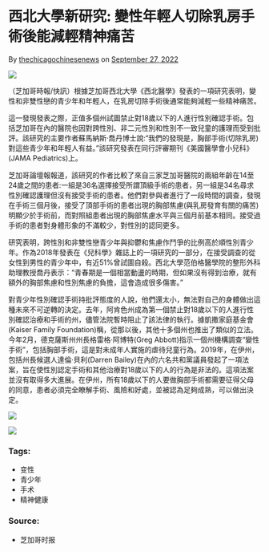 # 西北大學新研究: 變性年輕人切除乳房手術後能減輕精神痛苦

By [thechicagochinesenews](https://chicagochinesetimes.com/author/thechicagochinesenews/ "View all posts by thechicagochinesenews") on [September 27, 2022](https://chicagochinesetimes.com/2022/09/27/%e8%a5%bf%e5%8c%97%e5%a4%a7%e5%ad%b8%e6%96%b0%e7%a0%94%e7%a9%b6-%e8%ae%8a%e6%80%a7%e5%b9%b4%e8%bc%95%e4%ba%ba%e5%88%87%e9%99%a4%e4%b9%b3%e6%88%bf%e6%89%8b%e8%a1%93%e5%be%8c%e8%83%bd%e6%b8%9b%e8%bc%95/ "11:09 AM")

![](https://i0.wp.com/chicagochinesetimes.com/wp-content/uploads/2022/09/092722-02.jpg?resize=409%2C317&ssl=1)

（芝加哥時報/快訊）根據芝加哥西北大學《西北醫學》發表的一項研究表明，變性和非雙性戀的青少年和年輕人，在乳房切除手術後通常能夠減輕一些精神痛苦。

這一發現發表之際，正值多個州試圖禁止對18歲以下的人進行性別確認手術。包括芝加哥在內的醫院也因對跨性別、非二元性別和性別不一致兒童的護理而受到批評。該研究的主要作者蘇馬納斯·喬丹博士說:“我們的發現是，胸部手術(切除乳房)對這些青少年和年輕人有益。”該研究發表在同行評審期刊《美國醫學會小兒科》(JAMA Pediatrics)上。

芝加哥論壇報報道，該研究的作者比較了來自三家芝加哥醫院的兩組年齡在14至24歲之間的患者:一組是36名選擇接受所謂頂級手術的患者，另一組是34名尋求性別確認護理但沒有接受手術的患者。他們對參與者進行了一段時間的調查，發現在手術三個月後，接受了頂部手術的患者出現的胸部焦慮(與乳房發育有關的痛苦)明顯少於手術前，而對照組患者出現的胸部焦慮水平與三個月前基本相同。接受過手術的患者對身體形象的不滿較少，對性別的認同更多。

研究表明，跨性別和非雙性戀青少年與抑鬱和焦慮作鬥爭的比例高於順性別青少年。作為2018年發表在《兒科學》雜誌上的一項研究的一部分，在接受調查的從女性到男性的青少年中，有近51%曾試圖自殺。西北大學范伯格醫學院的整形外科助理教授喬丹表示：“青春期是一個相當動盪的時期，但如果沒有得到治療，就有額外的胸部焦慮和性別焦慮的負擔，這會造成很多傷害。”

對青少年性別確認手術持批評態度的人說，他們還太小，無法對自己的身體做出這種未來不可逆轉的決定。去年，阿肯色州成為第一個禁止對18歲以下的人進行性別確認治療和手術的州，儘管法院暫時阻止了該法律的執行。據凱撒家庭基金會(Kaiser Family Foundation)稱，從那以後，其他十多個州也推出了類似的立法。今年2月，德克薩斯州州長格雷格·阿博特(Greg Abbott)指示一個州機構調查“變性手術”，包括胸部手術，這是對未成年人實施的虐待兒童行為。2019年，在伊州，包括州長候選人達倫·貝利(Darren Bailey)在內的六名共和黨議員發起了一項法案，旨在使性別認定手術和其他治療對18歲以下的人的行為是非法的。這項法案並沒有取得多大進展。在伊州，所有18歲以下的人要做胸部手術都需要征得父母的同意，患者必須完全瞭解手術、風險和好處，並被認為足夠成熟，可以做出決定。

![](https://i0.wp.com/chicagochinesetimes.com/wp-content/uploads/2022/09/newad-9.jpg?resize=639%2C545&ssl=1)

![](https://i0.wp.com/chicagochinesetimes.com/wp-content/uploads/2022/09/%E5%8A%89%E6%96%87%E7%BF%B0%E7%89%99%E9%86%AB-10.jpg?resize=639%2C281&ssl=1)

### Tags:
- 变性
- 青少年
- 手术
- 精神健康

### Source:
- 芝加哥时报